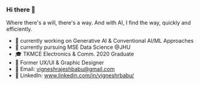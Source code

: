 ### Hi there 👋

Where there's a will, there's a way. And with AI, I find the way, quickly and efficiently.
- 🔭 currently working on Generative AI & Conventional AI/ML Approaches
- 🌱 currently pursuing MSE Data Science @JHU
- 🎓 TKMCE Electronics & Comm. 2020 Graduate
- 🎨 Former UX/UI & Graphic Designer 
- 🔔 Email: vigneshrajeshbabu@gmail.com
- 🔷 LinkedIn: www.linkedin.com/in/vigneshrbabu/
<!--
**vrbabu9000/vrbabu9000** is a ✨ _special_ ✨ repository because its `README.md` (this file) appears on your GitHub profile.

Here are some ideas to get you started:

- 🔭 I’m currently working on ...
- 🌱 I’m currently learning ...
- 👯 I’m looking to collaborate on ...
- 🤔 I’m looking for help with ...
- 💬 Ask me about ...
- 📫 How to reach me: ...
- 😄 Pronouns: ...
- ⚡ Fun fact: ...
-->
